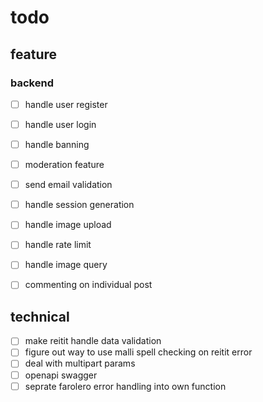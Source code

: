 # todo

## feature

### backend 
- [ ] handle user register 
- [ ] handle user login
- [ ] handle banning 
- [ ] moderation feature
- [ ] send email validation
- [ ] handle session generation
- [ ] handle image upload
- [ ] handle rate limit 
- [ ] handle image query
- [ ] commenting on individual post


## technical
- [ ] make reitit handle data validation
- [ ] figure out way to use malli spell checking on reitit error 
- [ ] deal with multipart params
- [ ] openapi swagger 
- [ ] seprate farolero error handling into own function

